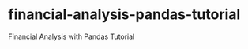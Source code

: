 financial-analysis-pandas-tutorial
==================================

Financial Analysis with Pandas Tutorial
